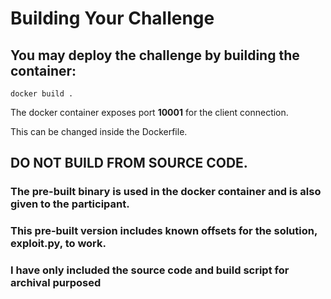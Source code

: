 # Building Your Challenge

## You may deploy the challenge by building the container: 

```
docker build .
```

The docker container exposes port **10001** for the client connection. 

This can be changed inside the Dockerfile.

## DO NOT BUILD FROM SOURCE CODE. 

### The pre-built binary is used in the docker container and is also given to the participant.
### This pre-built version includes known offsets for the solution, exploit.py, to work.

### I have only included the source code and build script for archival purposed
